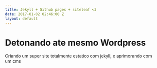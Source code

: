 ```yaml
---
title: Jekyll + Github pages + siteleaf <3
date: 2017-01-02 02:46:00 Z
layout: default
---
```


<h1> Detonando ate mesmo Wordpress </h1>
<p>Criando um super site totalmente estatico com jekyll, e aprimorando com um cms </p>
